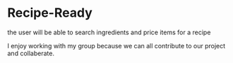 # Recipe-Ready
the user will be able to search ingredients and price items for a recipe

I enjoy working with my group because we can all contribute to our project and collaberate.
